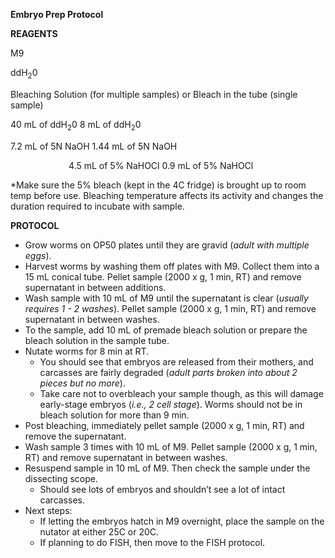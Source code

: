 ﻿**Embryo Prep Protocol**

**REAGENTS**

M9

ddH<sub>2</sub>0

Bleaching Solution (for multiple samples)	or	Bleach in the tube (single sample)

40 mL of ddH<sub>2</sub>0				8 mL of ddH<sub>2</sub>0

7\.2 mL of 5N NaOH				1.44 mL of 5N NaOH

`             `4.5 mL of 5% NaHOCl                                          0.9 mL of 5% NaHOCl 	

\*Make sure the 5% bleach (kept in the 4C fridge) is brought up to room temp before use. Bleaching temperature affects its activity and changes the duration required to incubate with sample. 

**PROTOCOL**

- Grow worms on OP50 plates until they are gravid (*adult with multiple eggs*).
- Harvest worms by washing them off plates with M9. Collect them into a 15 mL conical tube. Pellet sample (2000 x g, 1 min, RT) and remove supernatant in between additions. 
- Wash sample with 10 mL of M9 until the supernatant is clear (*usually requires 1 - 2 washes*). Pellet sample (2000 x g, 1 min, RT) and remove supernatant in between washes.
- To the sample, add 10 mL of premade bleach solution or prepare the bleach solution in the sample tube. 
- Nutate worms for 8 min at RT. 
  - You should see that embryos are released from their mothers, and carcasses are fairly degraded (*adult parts broken into about 2 pieces but no more*).  
  - Take care not to overbleach your sample though, as this will damage early-stage embryos (*i.e., 2 cell stage*). Worms should not be in bleach solution for more than 9 min. 
- Post bleaching, immediately pellet sample (2000 x g, 1 min, RT) and remove the supernatant. 
- Wash sample 3 times with 10 mL of M9. Pellet sample (2000 x g, 1 min, RT) and remove supernatant in between washes. 
- Resuspend sample in 10 mL of M9. Then check the sample under the dissecting scope.
  - Should see lots of embryos and shouldn’t see a lot of intact carcasses. 
- Next steps:
  - If letting the embryos hatch in M9 overnight, place the sample on the nutator at either 25C or 20C.
  - If planning to do FISH, then move to the FISH protocol.  
